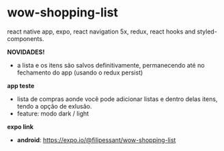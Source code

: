 # wow-shopping-list

react native app, expo, react navigation 5x, redux, react hooks and styled-components.

<b>NOVIDADES!</b>

- a lista e os itens são salvos definitivamente, permanecendo até no fechamento do app (usando o redux persist)

<b>app teste</b>

- lista de compras aonde você pode adicionar listas e dentro delas itens, tendo a opção de exlusão.
- feature: modo dark / light

<b>expo link</b>

- <b>android</b>: https://expo.io/@filipessant/wow-shopping-list
